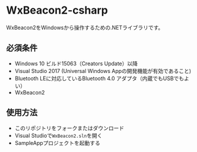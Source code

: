 # WxBeacon2-csharp

WxBeacon2をWindowsから操作するための.NETライブラリです。

## 必須条件

* Windows 10 ビルド15063（Creators Update）以降
* Visual Studio 2017 (Universal Windows Appの開発機能が有効であること)
* Bluetooth LEに対応しているBluetooth 4.0 アダプタ（内蔵でもUSBでもよい）
* WxBeacon2

## 使用方法

- このリポジトリをフォークまたはダウンロード
- Visual Studioで```WxBeacon2.sln```を開く
- SampleAppプロジェクトを起動する
